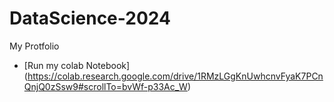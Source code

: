 # DataScience-2024
My Protfolio
* [Run my colab Notebook] (https://colab.research.google.com/drive/1RMzLGgKnUwhcnvFyaK7PCnQnjQ0zSsw9#scrollTo=bvWf-p33Ac_W)
